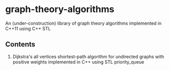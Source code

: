 # graph-theory-algorithms
An (under-construction) library of graph theory algorithms implemented in C++11 using C++ STL

## Contents
1. Dijkstra's all vertices shortest-path algorithm for undirected graphs with positive weights implemented in C++ using STL priority_queue
